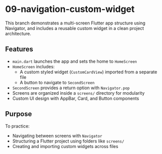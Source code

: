 # 09-navigation-custom-widget

This branch demonstrates a multi-screen Flutter app structure using Navigator, and includes a reusable custom widget in a clean project architecture.

## Features

- `main.dart` launches the app and sets the home to `HomeScreen`
- `HomeScreen` includes:
  - A custom styled widget (`CustomCardView`) imported from a separate file
  - A button to navigate to `SecondScreen`
- `SecondScreen` provides a return option with `Navigator.pop`
- Screens are organized inside a `screens/` directory for modularity
- Custom UI design with AppBar, Card, and Button components

## Purpose

To practice:
- Navigating between screens with `Navigator`
- Structuring a Flutter project using folders like `screens/`
- Creating and importing custom widgets across files
